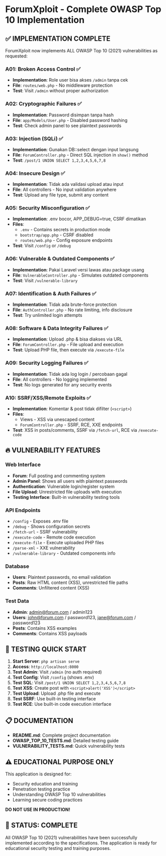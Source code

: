# ForumXploit - Complete OWASP Top 10 Implementation

## ✅ IMPLEMENTATION COMPLETE

ForumXploit now implements ALL OWASP Top 10 (2021) vulnerabilities as requested:

### A01: Broken Access Control ✅

-   **Implementation**: Role user bisa akses `/admin` tanpa cek
-   **File**: `routes/web.php` - No middleware protection
-   **Test**: Visit `/admin` without proper authorization

### A02: Cryptographic Failures ✅

-   **Implementation**: Password disimpan tanpa hash
-   **File**: `app/Models/User.php` - Disabled password hashing
-   **Test**: Check admin panel to see plaintext passwords

### A03: Injection (SQLi) ✅

-   **Implementation**: Gunakan DB::select dengan input langsung
-   **File**: `ForumController.php` - Direct SQL injection in `show()` method
-   **Test**: `/post/1 UNION SELECT 1,2,3,4,5,6,7,8`

### A04: Insecure Design ✅

-   **Implementation**: Tidak ada validasi upload atau input
-   **File**: All controllers - No input validation anywhere
-   **Test**: Upload any file type, submit any content

### A05: Security Misconfiguration ✅

-   **Implementation**: .env bocor, APP_DEBUG=true, CSRF dimatikan
-   **Files**:
    -   `.env` - Contains secrets in production mode
    -   `bootstrap/app.php` - CSRF disabled
    -   `routes/web.php` - Config exposure endpoints
-   **Test**: Visit `/config` or `/debug`

### A06: Vulnerable & Outdated Components ✅

-   **Implementation**: Pakai Laravel versi lawas atau package usang
-   **File**: `VulnerableController.php` - Simulates outdated components
-   **Test**: Visit `/vulnerable-library`

### A07: Identification & Auth Failures ✅

-   **Implementation**: Tidak ada brute-force protection
-   **File**: `AuthController.php` - No rate limiting, info disclosure
-   **Test**: Try unlimited login attempts

### A08: Software & Data Integrity Failures ✅

-   **Implementation**: Upload .php & bisa diakses via URL
-   **File**: `ForumController.php` - File upload and execution
-   **Test**: Upload PHP file, then execute via `/execute-file`

### A09: Security Logging Failures ✅

-   **Implementation**: Tidak ada log login / percobaan gagal
-   **File**: All controllers - No logging implemented
-   **Test**: No logs generated for any security events

### A10: SSRF/XSS/Remote Exploits ✅

-   **Implementation**: Komentar & post tidak difilter (`<script>`)
-   **Files**:
    -   Views - XSS via unescaped content
    -   `ForumController.php` - SSRF, RCE, XXE endpoints
-   **Test**: XSS in posts/comments, SSRF via `/fetch-url`, RCE via `/execute-code`

## 🔥 VULNERABILITY FEATURES

### Web Interface

-   **Forum**: Full posting and commenting system
-   **Admin Panel**: Shows all users with plaintext passwords
-   **Authentication**: Vulnerable login/register system
-   **File Upload**: Unrestricted file uploads with execution
-   **Testing Interface**: Built-in vulnerability testing tools

### API Endpoints

-   `/config` - Exposes .env file
-   `/debug` - Shows configuration secrets
-   `/fetch-url` - SSRF vulnerability
-   `/execute-code` - Remote code execution
-   `/execute-file` - Execute uploaded PHP files
-   `/parse-xml` - XXE vulnerability
-   `/vulnerable-library` - Outdated components info

### Database

-   **Users**: Plaintext passwords, no email validation
-   **Posts**: Raw HTML content (XSS), unrestricted file paths
-   **Comments**: Unfiltered content (XSS)

### Test Data

-   **Admin**: admin@forum.com / admin123
-   **Users**: john@forum.com / password123, jane@forum.com / password123
-   **Posts**: Contains XSS examples
-   **Comments**: Contains XSS payloads

## 🎯 TESTING QUICK START

1. **Start Server**: `php artisan serve`
2. **Access**: `http://localhost:8000`
3. **Test Admin**: Visit `/admin` (no auth required)
4. **Test Config**: Visit `/config` (shows .env)
5. **Test SQL**: Visit `/post/1 UNION SELECT 1,2,3,4,5,6,7,8`
6. **Test XSS**: Create post with `<script>alert('XSS')</script>`
7. **Test Upload**: Upload .php file and execute
8. **Test SSRF**: Use built-in testing interface
9. **Test RCE**: Use built-in code execution interface

## 📋 DOCUMENTATION

-   **README.md**: Complete project documentation
-   **OWASP_TOP_10_TESTS.md**: Detailed testing guide
-   **VULNERABILITY_TESTS.md**: Quick vulnerability tests

## ⚠️ EDUCATIONAL PURPOSE ONLY

This application is designed for:

-   Security education and training
-   Penetration testing practice
-   Understanding OWASP Top 10 vulnerabilities
-   Learning secure coding practices

**DO NOT USE IN PRODUCTION!**

## 🏁 STATUS: COMPLETE

All OWASP Top 10 (2021) vulnerabilities have been successfully implemented according to the specifications. The application is ready for educational security testing and training purposes.
